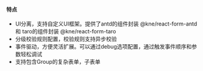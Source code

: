 #### 特点

* UI分离，支持自定义UI框架。提供了antd的组件封装 @kne/react-form-antd 和 taro的组件封装 @kne/react-form-taro
* 分级校验规则配置，校验规则支持异步校验
* 事件驱动，方便灵活扩展。可以通过debug选项配置，通过触发事件顺序和参数轻松调试
* 支持包含Group的复杂表单，子表单
